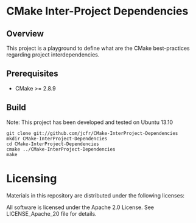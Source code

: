CMake Inter-Project Dependencies
================================

Overview
--------

This project is a playground to define what are the CMake best-practices regarding project interdependencies.

Prerequisites
-------------

* CMake >= 2.8.9


Build
-----

Note: This project has been developed and tested on Ubuntu 13.10

```
git clone git://github.com/jcfr/CMake-InterProject-Dependencies
mkdir CMake-InterProject-Dependencies
cd CMake-InterProject-Dependencies
cmake ../CMake-InterProject-Dependencies
make
```

Licensing
=========

Materials in this repository are distributed under the following licenses:

All software is licensed under the Apache 2.0 License.
See LICENSE_Apache_20 file for details.




